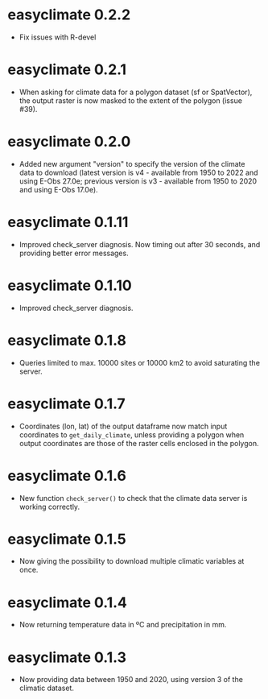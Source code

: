 # easyclimate 0.2.2

* Fix issues with R-devel

# easyclimate 0.2.1

* When asking for climate data for a polygon dataset (sf or SpatVector), the output raster is now masked to the extent of the polygon (issue #39).

# easyclimate 0.2.0

* Added new argument "version" to specify the version of the climate data to download (latest version is v4 - available from 1950 to 2022 and using E-Obs 27.0e; previous version is v3 - available from 1950 to 2020 and using E-Obs 17.0e).

# easyclimate 0.1.11

* Improved check_server diagnosis. Now timing out after 30 seconds, and providing better error messages.

# easyclimate 0.1.10

* Improved check_server diagnosis.

# easyclimate 0.1.8

* Queries limited to max. 10000 sites or 10000 km2 to avoid saturating the server.

# easyclimate 0.1.7

* Coordinates (lon, lat) of the output dataframe now match input coordinates to `get_daily_climate`, unless providing a polygon when output coordinates are those of the raster cells enclosed in the polygon.

# easyclimate 0.1.6

* New function `check_server()` to check that the climate data server is working correctly.

# easyclimate 0.1.5

* Now giving the possibility to download multiple climatic variables at once.

# easyclimate 0.1.4

* Now returning temperature data in ºC and precipitation in mm. 

# easyclimate 0.1.3

* Now providing data between 1950 and 2020, using version 3 of the climatic dataset. 
